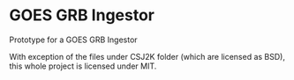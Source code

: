 GOES GRB Ingestor
=================

Prototype for a GOES GRB Ingestor

With exception of the files under CSJ2K folder (which are licensed as BSD), this whole project is licensed under MIT.